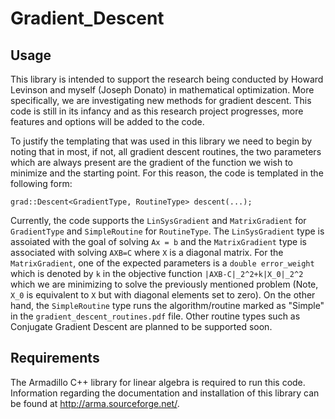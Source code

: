 # Gradient_Descent

## Usage

This library is intended to support the research being conducted by Howard Levinson and myself (Joseph Donato) in mathematical optimization.  More specifically, we are investigating new methods for gradient descent.  This code is still in its infancy and as this research project progresses, more features and options will be added to the code.

To justify the templating that was used in this library we need to begin by noting that in most, if not, all gradient descent routines, the two parameters which are always present are the gradient of the function we wish to minimize and the starting point.  For this reason, the code is templated in the following form:
```
grad::Descent<GradientType, RoutineType> descent(...);
```
Currently, the code supports the `LinSysGradient` and `MatrixGradient` for `GradientType` and `SimpleRoutine` for `RoutineType`.  The `LinSysGradient` type is assoiated with the goal of solving `Ax = b` and the `MatrixGradient` type is associated with solving `AXB=C` where `X` is a diagonal matrix.  For the `MatrixGradient`, one of the expected parameters is a `double error_weight` which is denoted by `k` in the objective function `|AXB-C|_2^2+k|X_0|_2^2` which we are minimizing to solve the previously mentioned problem (Note, `X_0` is equivalent to `X` but with diagonal elements set to zero).  On the other hand, the `SimpleRoutine` type runs the algorithm/routine marked as "Simple" in the `gradient_descent_routines.pdf` file.  Other routine types such as Conjugate Gradient Descent are planned to be supported soon. 

## Requirements

The Armadillo C++ library for linear algebra is required to run this code.  Information regarding the documentation and installation of this library can be found at http://arma.sourceforge.net/. 
